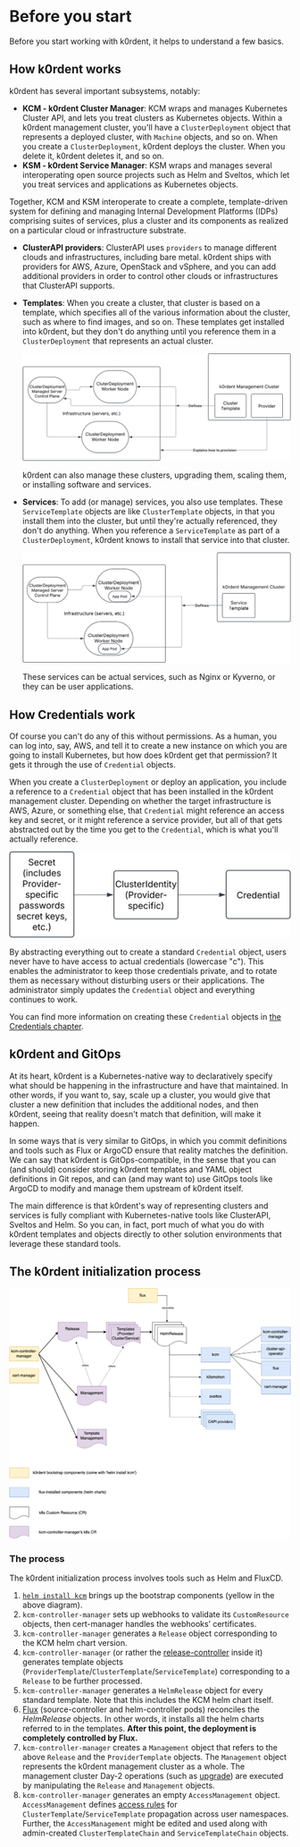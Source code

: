 # Before you start

Before you start working with k0rdent, it helps to understand a few basics.

## How k0rdent works

k0rdent has several important subsystems, notably:

* **KCM - k0rdent Cluster Manager**: KCM wraps and manages Kubernetes Cluster API, and lets you treat clusters as
Kubernetes objects. Within a k0rdent management cluster, you'll have a `ClusterDeployment` object that
represents a deployed cluster, with `Machine` objects, and so on. When you create a `ClusterDeployment`,
k0rdent deploys the cluster. When you delete it, k0rdent deletes it, and so on.
* **KSM - k0rdent Service Manager**: KSM wraps and manages several interoperating open source projects such as Helm and Sveltos, which let you treat services and applications as Kubernetes objects.

Together, KCM and KSM interoperate to create a complete, template-driven system for defining and managing Internal Development Platforms (IDPs) comprising suites of services, plus a cluster and its components as realized on a particular cloud or infrastructure substrate.

* **ClusterAPI providers**: ClusterAPI uses `providers` to manage different clouds and infrastructures, including bare metal. k0rdent ships with providers for AWS, Azure, OpenStack and vSphere, and you can add additional providers in order to control other clouds or infrastructures that ClusterAPI supports.

* **Templates**: When you create a cluster, that cluster is based on a template, which specifies all of the various information about the cluster, such as where to find images, and so on. These templates get installed into k0rdent, but they don't do anything until you reference them in a `ClusterDeployment` that represents an actual cluster.

    ![The Basic Architecture](./assets/k0rdent-basics-1.svg)

    k0rdent can also manage these clusters, upgrading them, scaling them, or installing software and services.

* **Services**: To add (or manage) services, you also use templates. These `ServiceTemplate` objects are like `ClusterTemplate` objects, in that you install them into the cluster, but until they're actually referenced, they don't do anything. When you reference a `ServiceTemplate` as part of a `ClusterDeployment`, k0rdent knows to install that service into that cluster.

    ![Adding an application](./assets/k0rdent-basics-2.svg)

    These services can be actual services, such as Nginx or Kyverno, or they can be user applications.

## How Credentials work

Of course you can't do any of this without permissions. As a human, you can log into, say, AWS, and tell it to create a new
instance on which you are going to install Kubernetes, but how does k0rdent get that permission? It gets it through the use of
`Credential` objects.

When you create a `ClusterDeployment` or deploy an application, you include a reference to a `Credential` object that has been
installed in the k0rdent management cluster. Depending on whether the target infrastructure is AWS, Azure, or something else, that
`Credential` might reference an access key and secret, or it might reference a service provider, but all of that gets abstracted
out by the time you get to the `Credential`, which is what you'll actually reference.

![Building a Credential](./assets/Credentials.svg)

By abstracting everything out to create a standard `Credential` object, users never have to have access to actual credentials (lowercase "c"). This enables the administrator to keep those credentials private, and to rotate them as necessary without disturbing users or their applications. The administrator simply updates the `Credential` object and everything continues to work.

You can find more information on creating these `Credential` objects in [the Credentials chapter](admin-credentials.md).

## k0rdent and GitOps

At its heart, k0rdent is a Kubernetes-native way to declaratively specify what should be happening in the infrastructure and
have that maintained. In other words, if you want to, say, scale up a cluster, you would give that cluster a new
definition that includes the additional nodes, and then k0rdent, seeing that reality doesn't match that definition,
will make it happen.

In some ways that is very similar to GitOps, in which you commit definitions and tools such as Flux or ArgoCD
ensure that reality matches the definition. We can say that k0rdent is GitOps-compatible, in the sense that you can (and should) consider storing k0rdent templates and YAML object definitions in Git repos, and can (and may want to) use GitOps tools like ArgoCD to modify and manage them upstream of k0rdent itself.

The main difference is that k0rdent's way of representing clusters and services is fully compliant with Kubernetes-native tools like ClusterAPI, Sveltos and Helm. So you can, in fact, port much of what you do with k0rdent templates and objects directly to other solution environments that leverage these standard tools.

## The k0rdent initialization process

![k0rdent initialization process](./assets/kcm-initialization.png)

### The process

The k0rdent initialization process involves tools such as Helm and FluxCD.

1. [`helm install kcm`](admin-installation.md) brings up the bootstrap components (yellow in the above diagram).
1. `kcm-controller-manager` sets up webhooks to validate its `CustomResource` objects, then cert-manager handles the webhooks’ certificates.
1. `kcm-controller-manager` generates a `Release` object corresponding to the KCM helm chart version.
1. `kcm-controller-manager` (or rather the [release-controller](https://github.com/k0rdent/kcm/blob/main/internal/controller/release_controller.go) inside it) generates template objects (`ProviderTemplate`/`ClusterTemplate`/`ServiceTemplate`) corresponding to a `Release` to be further processed.
1. `kcm-controller-manager` generates a `HelmRelease` object for every standard template. Note that this includes the KCM helm chart itself.
1. [Flux](https://github.com/fluxcd/flux2) (source-controller and helm-controller pods) reconciles the *HelmRelease* objects. In other words, it installs all the helm charts referred to in the templates.
**After this point, the deployment is completely controlled by Flux.**
1. `kcm-controller-manager` creates a `Management` object that refers to the above `Release` and the `ProviderTemplate` objects.
The `Management` object represents the k0rdent management cluster as a whole.
The management cluster Day-2 operations (such as [upgrade](admin-upgrading-k0rdent.md)) are  executed by manipulating the `Release` and `Management` objects.
1. `kcm-controller-manager` generates an empty `AccessManagement` object. `AccessManagement` defines [access rules](template-intro.md#template-life-cycle-management) for `ClusterTemplate`/`ServiceTemplate` propagation across user namespaces. Further, the `AccessManagement` might be edited and used along with admin-created `ClusterTemplateChain` and `ServiceTemplateChain` objects.
